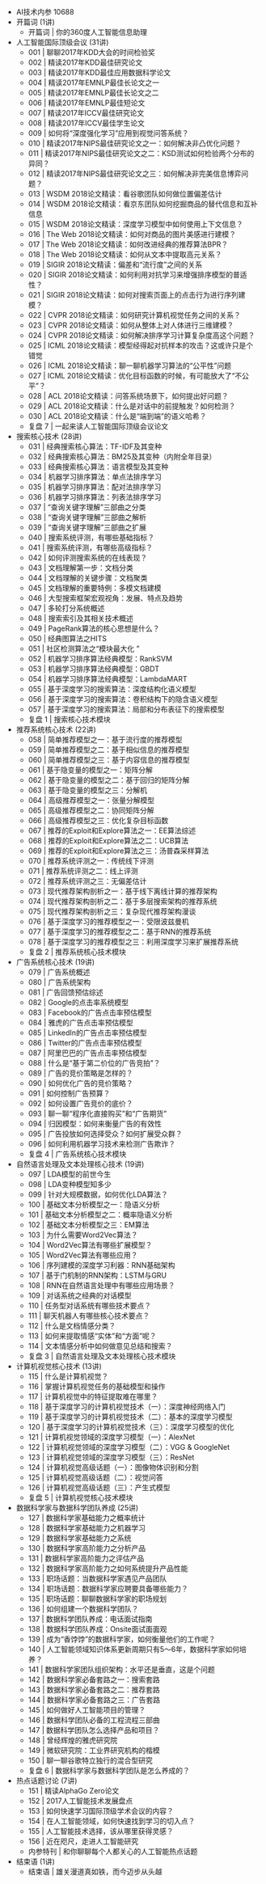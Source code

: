 - AI技术内参 10688
- 开篇词 (1讲)
	- 开篇词 | 你的360度人工智能信息助理
- 人工智能国际顶级会议 (31讲)
	- 001 | 聊聊2017年KDD大会的时间检验奖
	- 002 | 精读2017年KDD最佳研究论文
	- 003 | 精读2017年KDD最佳应用数据科学论文
	- 004 | 精读2017年EMNLP最佳长论文之一
	- 005 | 精读2017年EMNLP最佳长论文之二
	- 006 | 精读2017年EMNLP最佳短论文
	- 007 | 精读2017年ICCV最佳研究论文
	- 008 | 精读2017年ICCV最佳学生论文
	- 009 | 如何将“深度强化学习”应用到视觉问答系统？
	- 010 | 精读2017年NIPS最佳研究论文之一：如何解决非凸优化问题？
	- 011 | 精读2017年NIPS最佳研究论文之二：KSD测试如何检验两个分布的异同？
	- 012 | 精读2017年NIPS最佳研究论文之三：如何解决非完美信息博弈问题？
	- 013 | WSDM 2018论文精读：看谷歌团队如何做位置偏差估计
	- 014 | WSDM 2018论文精读：看京东团队如何挖掘商品的替代信息和互补信息
	- 015 | WSDM 2018论文精读：深度学习模型中如何使用上下文信息？
	- 016 | The Web 2018论文精读：如何对商品的图片美感进行建模？
	- 017 | The Web 2018论文精读：如何改进经典的推荐算法BPR？
	- 018 | The Web 2018论文精读：如何从文本中提取高元关系？
	- 019 | SIGIR 2018论文精读：偏差和“流行度”之间的关系
	- 020 | SIGIR 2018论文精读：如何利用对抗学习来增强排序模型的普适性？
	- 021 | SIGIR 2018论文精读：如何对搜索页面上的点击行为进行序列建模？
	- 022 | CVPR 2018论文精读：如何研究计算机视觉任务之间的关系？
	- 023 | CVPR 2018论文精读：如何从整体上对人体进行三维建模？
	- 024 | CVPR 2018论文精读：如何解决排序学习计算复杂度高这个问题？
	- 025 | ICML 2018论文精读：模型经得起对抗样本的攻击？这或许只是个错觉
	- 026 | ICML 2018论文精读：聊一聊机器学习算法的“公平性”问题
	- 027 | ICML 2018论文精读：优化目标函数的时候，有可能放大了“不公平”？
	- 028 | ACL 2018论文精读：问答系统场景下，如何提出好问题？
	- 029 | ACL 2018论文精读：什么是对话中的前提触发？如何检测？
	- 030 | ACL 2018论文精读：什么是“端到端”的语义哈希？
	- 复盘 7 | 一起来读人工智能国际顶级会议论文
- 搜索核心技术 (28讲)
	- 031 | 经典搜索核心算法：TF-IDF及其变种
	- 032 | 经典搜索核心算法：BM25及其变种（内附全年目录）
	- 033 | 经典搜索核心算法：语言模型及其变种
	- 034 | 机器学习排序算法：单点法排序学习
	- 035 | 机器学习排序算法：配对法排序学习
	- 036 | 机器学习排序算法：列表法排序学习
	- 037 | “查询关键字理解”三部曲之分类
	- 038 | “查询关键字理解”三部曲之解析
	- 039 | “查询关键字理解”三部曲之扩展
	- 040 | 搜索系统评测，有哪些基础指标？
	- 041 | 搜索系统评测，有哪些高级指标？
	- 042 | 如何评测搜索系统的在线表现？
	- 043 | 文档理解第一步：文档分类
	- 044 | 文档理解的关键步骤：文档聚类
	- 045 | 文档理解的重要特例：多模文档建模
	- 046 | 大型搜索框架宏观视角：发展、特点及趋势
	- 047 | 多轮打分系统概述
	- 048 | 搜索索引及其相关技术概述
	- 049 | PageRank算法的核心思想是什么？
	- 050 | 经典图算法之HITS
	- 051 | 社区检测算法之“模块最大化 ”
	- 052 | 机器学习排序算法经典模型：RankSVM
	- 053 | 机器学习排序算法经典模型：GBDT
	- 054 | 机器学习排序算法经典模型：LambdaMART
	- 055 | 基于深度学习的搜索算法：深度结构化语义模型
	- 056 | 基于深度学习的搜索算法：卷积结构下的隐含语义模型
	- 057 | 基于深度学习的搜索算法：局部和分布表征下的搜索模型
	- 复盘 1 | 搜索核心技术模块
- 推荐系统核心技术 (22讲)
	- 058 | 简单推荐模型之一：基于流行度的推荐模型
	- 059 | 简单推荐模型之二：基于相似信息的推荐模型
	- 060 | 简单推荐模型之三：基于内容信息的推荐模型
	- 061 | 基于隐变量的模型之一：矩阵分解
	- 062 | 基于隐变量的模型之二：基于回归的矩阵分解
	- 063 | 基于隐变量的模型之三：分解机
	- 064 | 高级推荐模型之一：张量分解模型
	- 065 | 高级推荐模型之二：协同矩阵分解
	- 066 | 高级推荐模型之三：优化复杂目标函数
	- 067 | 推荐的Exploit和Explore算法之一：EE算法综述
	- 068 | 推荐的Exploit和Explore算法之二：UCB算法
	- 069 | 推荐的Exploit和Explore算法之三：汤普森采样算法
	- 070 | 推荐系统评测之一：传统线下评测
	- 071 | 推荐系统评测之二：线上评测
	- 072 | 推荐系统评测之三：无偏差估计
	- 073 | 现代推荐架构剖析之一：基于线下离线计算的推荐架构
	- 074 | 现代推荐架构剖析之二：基于多层搜索架构的推荐系统
	- 075 | 现代推荐架构剖析之三：复杂现代推荐架构漫谈
	- 076 | 基于深度学习的推荐模型之一：受限波兹曼机
	- 077 | 基于深度学习的推荐模型之二：基于RNN的推荐系统
	- 078 | 基于深度学习的推荐模型之三：利用深度学习来扩展推荐系统
	- 复盘 2 | 推荐系统核心技术模块
- 广告系统核心技术 (19讲)
	- 079 | 广告系统概述
	- 080 | 广告系统架构
	- 081 | 广告回馈预估综述
	- 082 | Google的点击率系统模型
	- 083 | Facebook的广告点击率预估模型
	- 084 | 雅虎的广告点击率预估模型
	- 085 | LinkedIn的广告点击率预估模型
	- 086 | Twitter的广告点击率预估模型
	- 087 | 阿里巴巴的广告点击率预估模型
	- 088 | 什么是“基于第二价位的广告竞拍”？
	- 089 | 广告的竞价策略是怎样的？
	- 090 | 如何优化广告的竞价策略？
	- 091 | 如何控制广告预算？
	- 092 | 如何设置广告竞价的底价？
	- 093 | 聊一聊“程序化直接购买”和“广告期货”
	- 094 | 归因模型：如何来衡量广告的有效性
	- 095 | 广告投放如何选择受众？如何扩展受众群？
	- 096 | 如何利用机器学习技术来检测广告欺诈？
	- 复盘 4 | 广告系统核心技术模块
- 自然语言处理及文本处理核心技术 (19讲)
	- 097 | LDA模型的前世今生
	- 098 | LDA变种模型知多少
	- 099 | 针对大规模数据，如何优化LDA算法？
	- 100 | 基础文本分析模型之一：隐语义分析
	- 101 | 基础文本分析模型之二：概率隐语义分析
	- 102 | 基础文本分析模型之三：EM算法
	- 103 | 为什么需要Word2Vec算法？
	- 104 | Word2Vec算法有哪些扩展模型？
	- 105 | Word2Vec算法有哪些应用？
	- 106 | 序列建模的深度学习利器：RNN基础架构
	- 107 | 基于门机制的RNN架构：LSTM与GRU
	- 108 | RNN在自然语言处理中有哪些应用场景？
	- 109 | 对话系统之经典的对话模型
	- 110 | 任务型对话系统有哪些技术要点？
	- 111 | 聊天机器人有哪些核心技术要点？
	- 112 | 什么是文档情感分类？
	- 113 | 如何来提取情感“实体”和“方面”呢？
	- 114 | 文本情感分析中如何做意见总结和搜索？
	- 复盘 3 | 自然语言处理及文本处理核心技术模块
- 计算机视觉核心技术 (13讲)
	- 115 | 什么是计算机视觉？
	- 116 | 掌握计算机视觉任务的基础模型和操作
	- 117 | 计算机视觉中的特征提取难在哪里？
	- 118 | 基于深度学习的计算机视觉技术（一）：深度神经网络入门
	- 119 | 基于深度学习的计算机视觉技术（二）：基本的深度学习模型
	- 120 | 基于深度学习的计算机视觉技术（三）：深度学习模型的优化
	- 121 | 计算机视觉领域的深度学习模型（一）：AlexNet
	- 122 | 计算机视觉领域的深度学习模型（二）：VGG & GoogleNet
	- 123 | 计算机视觉领域的深度学习模型（三）：ResNet
	- 124 | 计算机视觉高级话题（一）：图像物体识别和分割
	- 125 | 计算机视觉高级话题（二）：视觉问答
	- 126 | 计算机视觉高级话题（三）：产生式模型
	- 复盘 5 | 计算机视觉核心技术模块
- 数据科学家与数据科学团队养成 (25讲)
	- 127 | 数据科学家基础能力之概率统计
	- 128 | 数据科学家基础能力之机器学习
	- 129 | 数据科学家基础能力之系统
	- 130 | 数据科学家高阶能力之分析产品
	- 131 | 数据科学家高阶能力之评估产品
	- 132 | 数据科学家高阶能力之如何系统提升产品性能
	- 133 | 职场话题：当数据科学家遇见产品团队
	- 134 | 职场话题：数据科学家应聘要具备哪些能力？
	- 135 | 职场话题：聊聊数据科学家的职场规划
	- 136 | 如何组建一个数据科学团队？
	- 137 | 数据科学团队养成：电话面试指南
	- 138 | 数据科学团队养成：Onsite面试面面观
	- 139 | 成为“香饽饽”的数据科学家，如何衡量他们的工作呢？
	- 140 | 人工智能领域知识体系更新周期只有5～6年，数据科学家如何培养？
	- 141 | 数据科学家团队组织架构：水平还是垂直，这是个问题
	- 142 | 数据科学家必备套路之一：搜索套路
	- 143 | 数据科学家必备套路之二：推荐套路
	- 144 | 数据科学家必备套路之三：广告套路
	- 145 | 如何做好人工智能项目的管理？
	- 146 | 数据科学团队必备的工程流程三部曲
	- 147 | 数据科学团队怎么选择产品和项目？
	- 148 | 曾经辉煌的雅虎研究院
	- 149 | 微软研究院：工业界研究机构的楷模
	- 150 | 聊一聊谷歌特立独行的混合型研究
	- 复盘 6 | 数据科学家与数据科学团队是怎么养成的？
- 热点话题讨论 (7讲)
	- 151 | 精读AlphaGo Zero论文
	- 152 | 2017人工智能技术发展盘点
	- 153 | 如何快速学习国际顶级学术会议的内容？
	- 154 | 在人工智能领域，如何快速找到学习的切入点？
	- 155 | 人工智能技术选择，该从哪里获得灵感？
	- 156 | 近在咫尺，走进人工智能研究
	- 内参特刊 | 和你聊聊每个人都关心的人工智能热点话题
- 结束语 (1讲)
	- 结束语 | 雄关漫道真如铁，而今迈步从头越